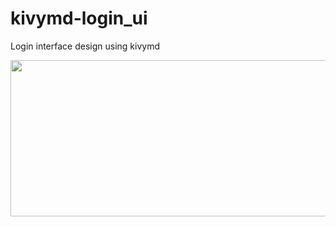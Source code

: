 # kivymd-login_ui
Login interface design using kivymd





<img src = 'https://github.com/AryanSharma5/Netflix-UI-Redesigned/blob/master/Netflix%20ui/images/netflix_logo.png' height = 250 width = 800></img>
